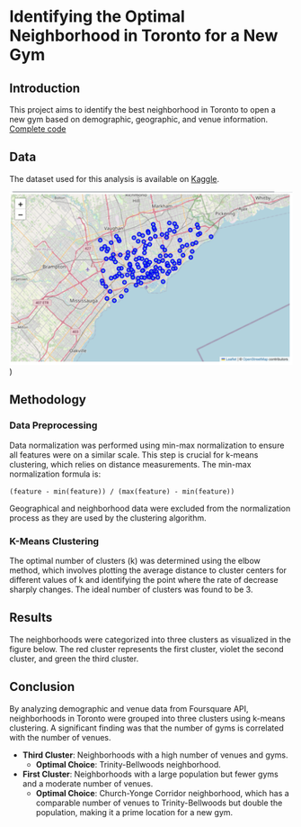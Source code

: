 # Identifying the Optimal Neighborhood in Toronto for a New Gym

## Introduction
This project aims to identify the best neighborhood in Toronto to open a new gym based on demographic, geographic, and venue information. 
[Complete code](https://github.com/chandravamshi-ai/Data-Science-Portfolio/blob/main/Machine%20Learning/Clustering/Identifying%20the%20Optimal%20Neighborhood%20in%20Toronto%20for%20a%20New%20Gym/toronto-neighborhoods-clustering.ipynb)

## Data
The dataset used for this analysis is available on [Kaggle](https://www.kaggle.com/datasets/youssef19/toronto-neighborhoods-inforamtion).


![Datapoints on map](https://github.com/chandravamshi-ai/Data-Science-Portfolio/blob/main/Machine%20Learning/Clustering/Identifying%20the%20Optimal%20Neighborhood%20in%20Toronto%20for%20a%20New%20Gym/images/data%20points%20on%20map.png))

## Methodology 

### Data Preprocessing
Data normalization was performed using min-max normalization to ensure all features were on a similar scale. This step is crucial for k-means clustering, which relies on distance measurements. The min-max normalization formula is:
```
(feature - min(feature)) / (max(feature) - min(feature))
```
Geographical and neighborhood data were excluded from the normalization process as they are used by the clustering algorithm.

### K-Means Clustering
The optimal number of clusters (k) was determined using the elbow method, which involves plotting the average distance to cluster centers for different values of k and identifying the point where the rate of decrease sharply changes. The ideal number of clusters was found to be 3.

## Results 
The neighborhoods were categorized into three clusters as visualized in the figure below. The red cluster represents the first cluster, violet the second cluster, and green the third cluster.

## Conclusion 
By analyzing demographic and venue data from Foursquare API, neighborhoods in Toronto were grouped into three clusters using k-means clustering. A significant finding was that the number of gyms is correlated with the number of venues.

- **Third Cluster**: Neighborhoods with a high number of venues and gyms.
    - **Optimal Choice**: Trinity-Bellwoods neighborhood.
- **First Cluster**: Neighborhoods with a large population but fewer gyms and a moderate number of venues.
    - **Optimal Choice**: Church-Yonge Corridor neighborhood, which has a comparable number of venues to Trinity-Bellwoods but double the population, making it a prime location for a new gym.

